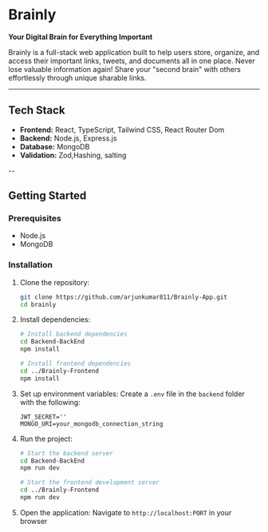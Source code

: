 # Brainly

**Your Digital Brain for Everything Important**

Brainly is a full-stack web application built to help users store, organize, and access their important links, tweets, and documents all in one place. Never lose valuable information again! Share your "second brain" with others effortlessly through unique sharable links.

---

## **Tech Stack**

- **Frontend:** React, TypeScript, Tailwind CSS, React Router Dom
- **Backend:** Node.js, Express.js
- **Database:** MongoDB
- **Validation:** Zod,Hashing, salting 

--

## **Getting Started**

### **Prerequisites**
- Node.js
- MongoDB

### **Installation**

1. Clone the repository:
   ```bash
   git clone https://github.com/arjunkumar811/Brainly-App.git
   cd brainly
   ```

2. Install dependencies:
   ```bash
   # Install backend dependencies
   cd Backend-BackEnd
   npm install

   # Install frontend dependencies
   cd ../Brainly-Frontend
   npm install
   ```

3. Set up environment variables:
   Create a `.env` file in the `backend` folder with the following:
   ```env
   JWT_SECRET=''
   MONGO_URI=your_mongodb_connection_string
   ```

4. Run the project:
   ```bash
   # Start the backend server
   cd Backend-BackEnd
   npm run dev

   # Start the frontend development server
   cd ../Brainly-Frontend
   npm run dev


5. Open the application:
   Navigate to `http://localhost:PORT` in your browser
